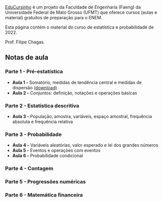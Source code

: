 [EduCursinho](https://www.instagram.com/edu_cursinho/) é um projeto da Faculdade de Engenharia (Faeng) da Universidade Federal de Mato Grosso (UFMT) que oferece cursos (aulas e material) gratuitos de preparação para o ENEM.

Esta página contém o material do curso de estatística e probabilidade de 2022.

Prof. Filipe Chagas.

## Notas de aula
### Parte 1 - Pré-estatística
* **Aula 1 -** Somatório, medidas de tendência central e medidas de dispersão [(download)](https://github.com/FilipeChagasDev/estatistica-educursinho/raw/main/aula-1.pdf)
* **Aula 2 -** Conjuntos: definição, notações e operações básicas

### Parte 2 - Estatística descritiva
* **Aula 3 -** População, amostra, variáveis, espaço amostral, frequência absoluta e frequência relativa

### Parte 3 - Probabilidade
* **Aula 4 -** Variáveis aleatórias, valor esperado e lei dos grandes números
* **Aula 5 -** Eventos e operações com eventos
* **Aula 6 -** Probabilidade condicional

### Parte 4 - Contagem
### Parte 5 - Progressões numéricas
### Parte 6 - Matemática financeira
